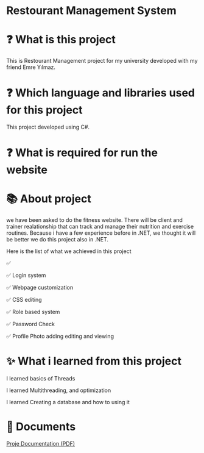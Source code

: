  # Restourant Management System

 # :question: What is this project
 This is Restourant Management project for my university developed with my friend Emre Yılmaz.

 # :question: Which language and libraries used for this project
 This project developed using C#.

 # :question: What is required for run the website


 # :books: About project
  we have been asked to do the fitness website. There will be client and trainer realationship that can track and manage their nutrition and exercise routines. Because i have a few experience before in .NET, we thought it will be better we do this project also in .NET.

  Here is the list of what we achieved in this project

  :white_check_mark: 

  :white_check_mark: Login system

  :white_check_mark: Webpage customization

  :white_check_mark: CSS editing

  :white_check_mark: Role based system

  :white_check_mark: Password Check

  :white_check_mark: Profile Photo adding editing and viewing
  

 # :sparkles: What i learned from this project
  
  I learned basics of Threads

  I learned Multithreading, and optimization

  I learned Creating a database and how to using it

# :paperclip: Documents

[Proje Documentation (PDF)](https://github.com/SellTrack/Fitlife/blob/main/AlphaSales/media/yazlab2.pdf)
